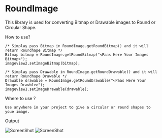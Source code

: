 RoundImage
==========

This library is used for converting Bitmap or Drawable images to Round or Circular Shape.

How to use?

    /* Simplay pass Bitmap in RoundImage.getRoundBitmap() and it will return Roundhape Bitmap */
    Bitmap bitmap = RoundImage.getRoundBitmap("<Paas Here Your Images Bitmap>");
    imageview2.setImageBitmap(bitmap);
   
    /* Simplay pass Drawable in RoundImage.getRoundDrawable() and it will return Roundhape Drawable */
    Drawable drawable = RoundImage.getRoundDrawable("<Paas Here Your Images Drawble>");
    imageview1.setImageDrawable(drawable);

Where to use ?
	
	Use anywhere in your project to give a circular or round shapes to youe image.

Output

![ScreenShot](https://github.com/Pareshoct7/RoundImage/blob/master/Screenshots/Screenshot_2014-12-05-18-44-52.png)
![ScreenShot](https://github.com/Pareshoct7/RoundImage/blob/master/Screenshots/Screenshot_2014-12-05-18-45-02.png)
